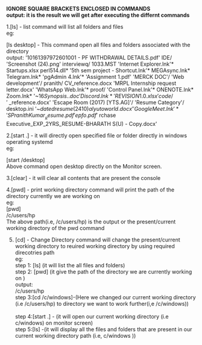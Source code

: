 <b>IGNORE SQUARE BRACKETS ENCLOSED IN COMMANDS</b></br>
<b>output: it is the result we will get after executing the differnt commands</b></br>


1.[ls] - list command will list all folders and files </br>
eg:</br>

  [ls desktop] - This  command open all files and folders associated with the directory</br> 
  output:
       '10161397972601001 - PF WITHDRAWAL DETAILS.pdf'   IDE/                                  'Screenshot (24).png'   interviewq/
 1033.MST                                        'Internet Explorer.lnk'*                Startups.xlsx          perl514.dll*
'5th sem project - Shortcut.lnk'*                 MEGAsync.lnk*                          Telegram.lnk*         'pgAdmin 4.lnk'*
'Assignment 1.pdf'                               'MERCK DOC'/                           'Web development'/      pranith/
 CV_reference.docx                               'MRPL Internship request letter.docx'  'WhatsApp Web.lnk'*     proof/
'Control Panel.lnk'*                              ONENOTE.lnk*                           Zoom.lnk*             '~$16 Synopsis..doc'
 Discord.lnk*                                    'REVISION 1.0.xlsx'                     code/                 '~$_reference.docx'
'Escape Room (2017) [YTS.AG]'/                   'Resume Category'/                      desktop.ini           '~$dated resume(2410) alyuto world.docx'
'Google Meet.lnk'*                               'S Pranith Kumar__Resume.pdf'           epfo.pdf              '~$rchase Executive_EXP_2YRS_RESUME-BHARATH S(U) - Copy.docx'


  
2.[start .] - it will directly open specified file or folder directly in windows operating systemd</br>
eg:</br>

  [start /desktop]</br>
              Above command open desktop directly on the  Monitor screen.</br>
              
              
3.[clear] - it will clear all contents that are present the console</br>


4.[pwd] - print working directory command will print the path of the directory currently we are working on </br>
eg:</br>
  [pwd] </br>
    /c/users/hp </br>
               The above path(i.e, /c/users/hp) is the output or the present/current  working directory of the pwd command </br>
               
  
 5. [cd] - Change Directory  command will change the present/current  working directory to reuired working directory by using required direcotries path</br>
    eg:</br>
     step 1: [ls] (it will list the all files and folders)</br>
     step 2:  [pwd] (it give the path of the  directory we are currently working on )</br>
        output:</br>
              /c/users/hp</br>
     step 3:[cd /c/windows]-(Here we changed our current working directory (i.e /c/users/hp) to directory we want to work further(i,e /c/windows))</br>       
     step 4:[start .] - (it will open our current working directory (i.e c/windows) on monitor screen)</br>
     step 5:[ls] -(it will display all the files and folders that are present in our current working directory path (i.e,  c/windows ))</br> 
